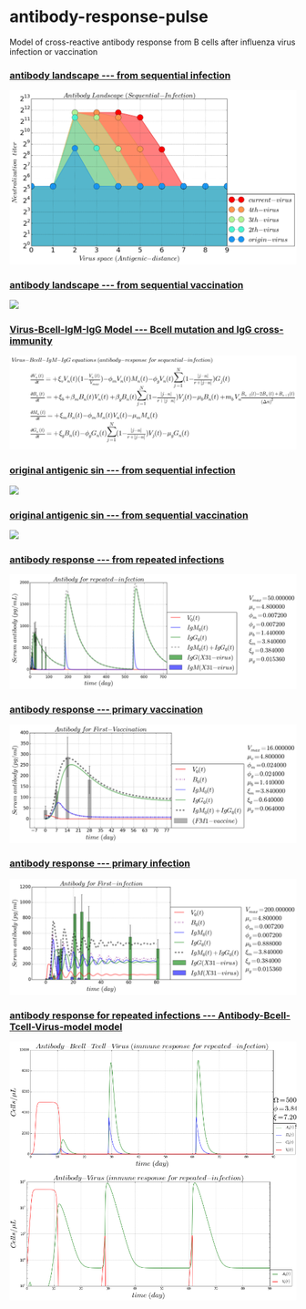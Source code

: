 # antibody-response-pulse
Model of cross-reactive antibody response from B cells after influenza virus infection or vaccination

### [antibody landscape --- from sequential infection ](https://github.com/blab/antibody-response-pulse/blob/master/code/VBMG_infection_landscape.ipynb)
![](figure/VBMG-infection-landscape.png)

### [antibody landscape --- from sequential vaccination ](https://github.com/blab/antibody-response-pulse/blob/master/code/VBMG_vaccination_landscape.ipynb)
![](figure/VBMG-vaccination-landscape.png)

### [Virus-Bcell-IgM-IgG Model --- Bcell mutation and IgG cross-immunity ](https://github.com/blab/antibody-response-pulse/blob/master/code/VBMG_infetion_landscape.ipynb)
![](figure/VBMG-infection-equation.png)

### [original antigenic sin --- from sequential infection ](https://github.com/blab/antibody-response-pulse/blob/master/code/VBMG_infection_OAS.ipynb)
![](figure/VBMG-Original-Antigenic-Sin-infection.png)

### [original antigenic sin --- from sequential vaccination ](https://github.com/blab/antibody-response-pulse/blob/master/code/VBMG_vaccinationn_OAS.ipynb)
![](figure/VBMG-Original-Antigenic-Sin-vaccination.png)

### [antibody response --- from repeated infections ](https://github.com/blab/antibody-response-pulse/blob/master/bcell-array/code/IgM_IgG_repeated_infection.ipynb)
![](/bcell-array/figure/Virus-Bcell-IgM-IgG-repeated-infection.png)

### [antibody response --- primary vaccination ](https://github.com/blab/antibody-response-pulse/blob/master/bcell-array/code/VBMG_vaccination_1st.ipynb)
![](/bcell-array/figure/Vaccine-Bcell-IgM-IgG-first-vaccination.png)

### [antibody response --- primary infection ](https://github.com/blab/antibody-response-pulse/blob/master/bcell-array/code/VBMG_infection_1st.ipynb)
![](/bcell-array/figure/Virus-Bcell-IgM-IgG-first-infection.png)

### [antibody response for repeated infections --- Antibody-Bcell-Tcell-Virus-model model](https://github.com/blab/antibody-response-pulse/blob/master/bcell-array/code/Antibody_Bcell_Tcell_Virus_model.ipynb)
![](/bcell-array/figure/antibody-response-ABTV.png)
